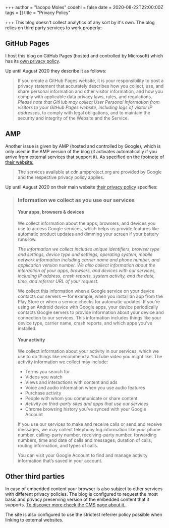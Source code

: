 +++
author = "Iacopo Moles"
codehl = false
date = 2020-08-22T22:00:00Z
tags = []
title = "Privacy Policy"

+++
This blog doesn't collect analytics of any sort by it's own. The blog relies on third party services to work properly:

## GitHub Pages

I host this blog on GitHub Pages (hosted and controlled by Microsoft) which has its [own privacy policy](https://docs.github.com/en/github/site-policy/github-privacy-statement#github-pages).

Up until August 2020 they describe it as follows:

> If you create a GitHub Pages website, it is your responsibility to post a privacy statement that accurately describes how you collect, use, and share personal information and other visitor information, and how you comply with applicable data privacy laws, rules, and regulations. _Please note that GitHub may collect User Personal Information from visitors to your GitHub Pages website, including logs of visitor IP addresses_, to comply with legal obligations, and to maintain the security and integrity of the Website and the Service.

## AMP

Another issue is given by AMP (hosted and controlled by Google), which is only used in the AMP version of the blog (it activates automatically if you arrive from external services that support it).  As specified on the footnote of [their website:](https://amp.dev/)

> The services available at cdn.ampproject.org are provided by Google and the respective privacy policy applies.

Up until August 2020 on their main website [their privacy policy](https://policies.google.com/privacy?hl=en) specifies:

> ### Information we collect as you use our services
>
> #### Your apps, browsers & devices
>
> We collect information about the apps, browsers, and devices you use to access Google services, which helps us provide features like automatic product updates and dimming your screen if your battery runs low.
>
> _The information we collect includes unique identifiers, browser type and settings, device type and settings, operating system, mobile network information including carrier name and phone number, and application version number. We also collect information about the interaction of your apps, browsers, and devices with our services, including IP address, crash reports, system activity, and the date, time, and referrer URL of your request._
>
> We collect this information when a Google service on your device contacts our servers — for example, when you install an app from the Play Store or when a service checks for automatic updates. If you’re using an Android device with Google apps, your device periodically contacts Google servers to provide information about your device and connection to our services. This information includes things like your device type, carrier name, crash reports, and which apps you've installed.
>
> #### Your activity
>
> We collect information about your activity in our services, which we use to do things like recommend a YouTube video you might like. The activity information we collect may include:
>
> * Terms you search for
> * Videos you watch
> * Views and interactions with content and ads
> * Voice and audio information when you use audio features
> * Purchase activity
> * People with whom you communicate or share content
> * _Activity on third-party sites and apps that use our services_
> * Chrome browsing history you’ve synced with your Google Account
>
> If you use our services to make and receive calls or send and receive messages, we may collect telephony log information like your phone number, calling-party number, receiving-party number, forwarding numbers, time and date of calls and messages, duration of calls, routing information, and types of calls.
>
> You can visit your Google Account to find and manage activity information that’s saved in your account.

## Other third parties

In case of embedded content your browser is also subject to other services with different privacy policies. The blog is configured to request the most basic and privacy preserving version of the embedded content that it supports. [To discover more check the CMS page about it.](https://gohugo.io/about/hugo-and-gdpr/).

The site is also configured to use the strictest referrer policy possible when linking to external websites.
